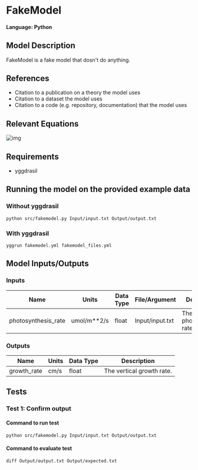 # FakeModel

#### Language: Python

## Model Description

FakeModel is a fake model that dosn't do anything.

## References

- Citation to a publication on a theory the model uses
- Citation to a dataset the model uses
- Citation to a code (e.g. repository, documentation) that the model uses

## Relevant Equations

![img](http://latex.codecogs.com/svg.latex?r_{growth}=\frac{r_{photo}}{2})

## Requirements

- yggdrasil

## Running the model on the provided example data

### Without yggdrasil

```
python src/fakemodel.py Input/input.txt Output/output.txt
```

### With yggdrasil

```
yggrun fakemodel.yml fakemodel_files.yml
```

## Model Inputs/Outputs

### Inputs

Name                | Units       | Data Type | File/Argument   | Description
------------------- | ----------- | --------- | --------------- | -----------
photosynthesis_rate | umol/m**2/s | float     | Input/input.txt | The photosynthetic rate.


### Outputs

Name        | Units | Data Type | Description
----------- | ----- | --------- | -----------
growth_rate | cm/s  | float     | The vertical growth rate.


## Tests

### Test 1: Confirm output

#### Command to run test

```
python src/fakemodel.py Input/input.txt Output/output.txt
```

#### Command to evaluate test

```
diff Output/output.txt Output/expected.txt
```
